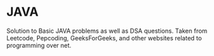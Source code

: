 # JAVA
Solution to Basic JAVA problems as well as DSA questions.
Taken from Leetcode, Pepcoding, GeeksForGeeks, and other websites related to programming over net.



